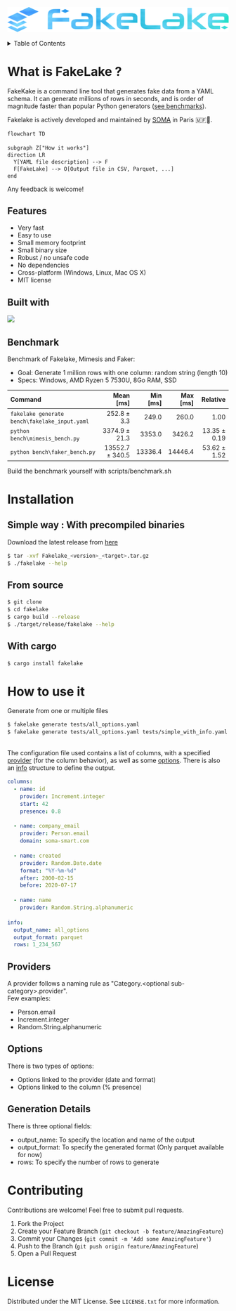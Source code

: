 <p align="center">
  <img alt="FakeLake" src="https://raw.githubusercontent.com/soma-smart/Fakelake/main/images/logo.svg">
</p>

<details>
  <summary>Table of Contents</summary>
  <ol>
    <li>
      <a href="#about-the-project">About The Project</a>
      <ul>
        <li><a href="#features">Features</a></li>
        <li><a href="#built-with">Built with</a></li>
        <li><a href="#benchmark">Benchmark</a></li>
      </ul>
    </li>
    <li>
      <a href="#installation">Installation</a>
      <ul>
        <li><a href="#with-precompiled-binaries">With precompiled binaries</a></li>
        <li><a href="#from-source">From source</a></li>
        <li><a href="#with-cargo">With cargo</a></li>
      </ul>
    </li>
    <li>
      <a href="#usage">Usage</a>
      <ul>
        <li><a href="#providers">Providers</a></li>
        <li><a href="#options">Options</a></li>
        <li><a href="#generation-details">Generation details</a></li>
      </ul>
    </li>
    <li>
      <a href="#contributing">Contributing</a>
    </li>
    <li>
      <a href="#license">License</a>
    </li>
  </ol>
</details>


# What is FakeLake ?
FakeKake is a command line tool that generates fake data from a YAML schema. It can generate millions of rows in seconds, and is order of magnitude faster than popular Python generators (<a href="#benchmark">see benchmarks</a>).

Fakelake is actively developed and maintained by [SOMA](https://www.linkedin.com/company/soma-smart/mycompany/) in Paris 🇲🇫🦊.
```mermaid
flowchart TD

subgraph Z["How it works"]
direction LR
  Y[YAML file description] --> F
  F[FakeLake] --> O[Output file in CSV, Parquet, ...]
end
```

Any feedback is welcome!

## Features
- Very fast
- Easy to use
- Small memory footprint
- Small binary size
- Robust / no unsafe code
- No dependencies
- Cross-platform (Windows, Linux, Mac OS X)
- MIT license

## Built with
<img src="https://img.shields.io/badge/Rust-000000?style=for-the-badge&logo=rust&logoColor=white">

## Benchmark
Benchmark of Fakelake, Mimesis and Faker:<br/>
- Goal: Generate 1 million rows with one column: random string (length 10)
- Specs: Windows, AMD Ryzen 5 7530U, 8Go RAM, SSD

| Command | Mean [ms] | Min [ms] | Max [ms] | Relative |
|:---|---:|---:|---:|---:|
| `fakelake generate bench\fakelake_input.yaml` | 252.8 ± 3.3 | 249.0 | 260.0 | 1.00 |
| `python bench\mimesis_bench.py` | 3374.9 ± 21.3 | 3353.0 | 3426.2 | 13.35 ± 0.19 |
| `python bench\faker_bench.py` | 13552.7 ± 340.5 | 13336.4 | 14446.4 | 53.62 ± 1.52 |

Build the benchmark yourself with scripts/benchmark.sh

# Installation

## Simple way : With precompiled binaries

Download the latest release from [here](https://github.com/soma-smart/Fakelake/releases)

```bash
$ tar -xvf Fakelake_<version>_<target>.tar.gz
$ ./fakelake --help
```

## From source
```bash
$ git clone
$ cd fakelake
$ cargo build --release
$ ./target/release/fakelake --help
```

## With cargo
```bash
$ cargo install fakelake
```

# How to use it
Generate from one or multiple files
```bash
$ fakelake generate tests/all_options.yaml
$ fakelake generate tests/all_options.yaml tests/simple_with_info.yaml
```
<br/>
The configuration file used contains a list of columns, with a specified <a href="#providers">provider</a> (for the column behavior), as well as some <a href="#options">options</a>.
There is also an <a href="#generation-details">info</a> structure to define the output.


```yaml
columns:
  - name: id
    provider: Increment.integer
    start: 42
    presence: 0.8

  - name: company_email
    provider: Person.email
    domain: soma-smart.com

  - name: created
    provider: Random.Date.date
    format: "%Y-%m-%d"
    after: 2000-02-15
    before: 2020-07-17

  - name: name
    provider: Random.String.alphanumeric

info:
  output_name: all_options
  output_format: parquet
  rows: 1_234_567
```

## Providers
A provider follows a naming rule as "Category.\<optional sub-category\>.provider".<br/>
Few examples:
- Person.email
- Increment.integer
- Random.String.alphanumeric

## Options
There is two types of options:
- Options linked to the provider (date and format)
- Options linked to the column (% presence)

## Generation Details
There is three optional fields:
- output_name: To specify the location and name of the output
- output_format: To specify the generated format (Only parquet available for now)
- rows: To specify the number of rows to generate

# Contributing
Contributions are welcome! Feel free to submit pull requests.

1. Fork the Project
2. Create your Feature Branch (`git checkout -b feature/AmazingFeature`)
3. Commit your Changes (`git commit -m 'Add some AmazingFeature'`)
4. Push to the Branch (`git push origin feature/AmazingFeature`)
5. Open a Pull Request

# License

Distributed under the MIT License. See `LICENSE.txt` for more information.